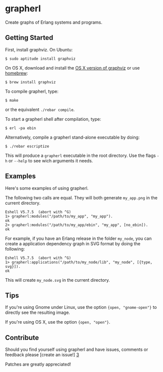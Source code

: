 grapherl
========
Create graphs of Erlang systems and programs.

Getting Started
---------------

First, install graphviz. On Ubuntu:

    $ sudo aptitude install graphviz

On OS X, download and install the [OS X version of graphviz][1] or use
[homebrew][2]:

    $ brew install graphviz

To compile grapherl, type:

    $ make

or the equivalent `./rebar compile`.

To start a grapherl shell after compilation, type:

    $ erl -pa ebin

Alternatively, compile a grapherl stand-alone executable by doing:

    $ ./rebar escriptize

This will produce a `grapherl` executable in the root directory. Use
the flags `-h` or `--help` to see wich arguments it needs.

Examples
--------
Here's some examples of using grapherl.

The following two calls are equal. They will both generate
`my_app.png` in the current directory.

    Eshell V5.7.5  (abort with ^G)
    1> grapherl:modules("/path/to/my_app", "my_app").
    ok
    2> grapherl:modules("/path/to/my_app/ebin", "my_app", [no_ebin]).
    ok

For example, if you have an Erlang release in the folder `my_node`,
you can create a application dependency graph in SVG format by doing
the following:

    Eshell V5.7.5  (abort with ^G)
    1> grapherl:applications("/path/to/my_node/lib", "my_node", [{type, svg}]).
    ok

This will create `my_node.svg` in the current directory.

Tips
---

If you're using Gnome under Linux, use the option `{open,
"gnome-open"}` to directly see the resulting image.

If you're using OS X, use the option `{open, "open"}`.

Contribute
----------

Should you find yourself using grapherl and have issues, comments or
feedback please [create an issue!] [3]

Patches are greatly appreciated!

[1]: http://www.pixelglow.com/graphviz/ "graphviz for OS X"
[2]: https://github.com/mxcl/homebrew "The missing package manager for OS"
[3]: http://github.com/eproxus/grapherl/issues "grapherl issue tracker"
